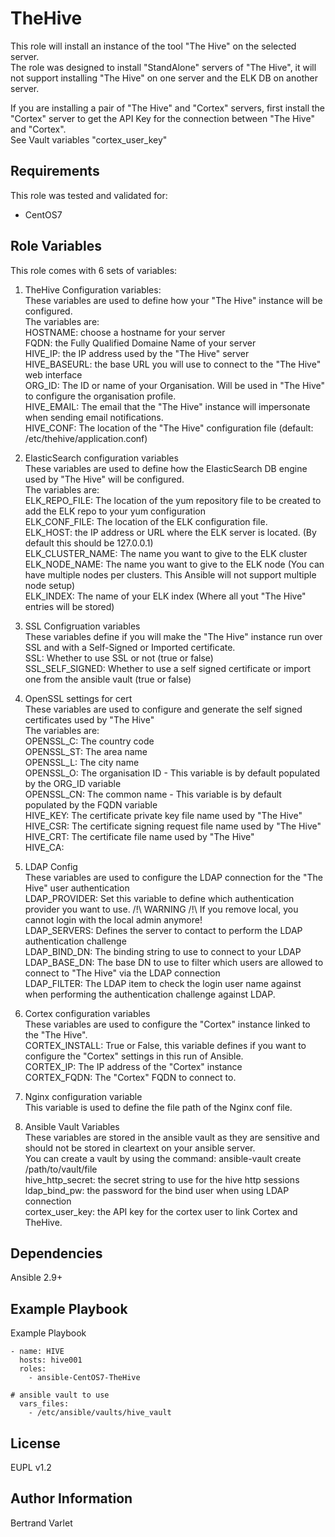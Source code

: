 TheHive
=========

This role will install an instance of the tool "The Hive" on the selected server.  
The role was designed to install "StandAlone" servers of "The Hive", it will not support installing "The Hive" on one server and the ELK DB on another server.  

If you are installing a pair of "The Hive" and "Cortex" servers, first install the "Cortex" server to get the API Key for the connection between "The Hive" and "Cortex".  
See Vault variables "cortex_user_key"  

Requirements
------------

This role was tested and validated for:

 - CentOS7

Role Variables
--------------

This role comes with 6 sets of variables:

 1) TheHive Configuration variables:  
    These variables are used to define how your "The Hive" instance will be configured.  
    The variables are:  
    HOSTNAME: choose a hostname for your server  
    FQDN: the Fully Qualified Domaine Name of your server  
    HIVE_IP: the IP address used by the "The Hive" server  
    HIVE_BASEURL: the base URL you will use to connect to the "The Hive" web interface  
    ORG_ID: The ID or name of your Organisation. Will be used in "The Hive" to configure the organisation profile.  
    HIVE_EMAIL: The email that the "The Hive" instance will impersonate when sending email notifications.  
    HIVE_CONF: The location of the "The Hive" configuration file (default: /etc/thehive/application.conf)  

 2) ElasticSearch configuration variables  
    These variables are used to define how the ElasticSearch DB engine used by "The Hive" will be configured.  
    The variables are:  
    ELK_REPO_FILE: The location of the yum repository file to be created to add the ELK repo to your yum configuration  
    ELK_CONF_FILE: The location of the ELK configuration file.  
    ELK_HOST: the IP address or URL where the ELK server is located. (By default this should be 127.0.0.1)  
    ELK_CLUSTER_NAME: The name you want to give to the ELK cluster  
    ELK_NODE_NAME: The name you want to give to the ELK node (You can have multiple nodes per clusters. This Ansible will not support multiple node setup)  
    ELK_INDEX: The name of your ELK index (Where all yout "The Hive" entries will be stored)  

 3) SSL Configruation variables  
    These variables define if you will make the "The Hive" instance run over SSL and with a Self-Signed or Imported certificate.  
    SSL: Whether to use SSL or not (true or false)  
    SSL_SELF_SIGNED: Whether to use a self signed certificate or import one from the ansible vault (true or false)  

 4) OpenSSL settings for cert  
    These variables are used to configure and generate the self signed certificates used by "The Hive"  
    The variables are:  
    OPENSSL_C: The country code  
    OPENSSL_ST: The area name  
    OPENSSL_L: The city name  
    OPENSSL_O: The organisation ID - This variable is by default populated by the ORG_ID variable  
    OPENSSL_CN: The common name - This variable is by default populated by the FQDN variable  
    HIVE_KEY: The certificate private key file name used by "The Hive"  
    HIVE_CSR: The certificate signing request file name used by "The Hive"  
    HIVE_CRT: The certificate file name used by "The Hive"  
    HIVE_CA:  

 5) LDAP Config  
    These variables are used to configure the LDAP connection for the "The Hive" user authentication  
    LDAP_PROVIDER: Set this variable to define which authentication provider you want to use. /!\ WARNING /!\ If you remove local, you cannot login with the local admin anymore!  
    LDAP_SERVERS: Defines the server to contact to perform the LDAP authentication challenge  
    LDAP_BIND_DN: The binding string to use to connect to your LDAP  
    LDAP_BASE_DN: The base DN to use to filter which users are allowed to connect to "The Hive" via the LDAP connection  
    LDAP_FILTER: The LDAP item to check the login user name against when performing the authentication challenge against LDAP.  

 6) Cortex configuration variables  
    These variables are used to configure the "Cortex" instance linked to the "The Hive".  
    CORTEX_INSTALL: True or False, this variable defines if you want to configure the "Cortex" settings in this run of Ansible.  
    CORTEX_IP: The IP address of the "Cortex" instance  
    CORTEX_FQDN: The "Cortex" FQDN to connect to.  

 7) Nginx configuration variable  
    This variable is used to define the file path of the Nginx conf file.  

 8) Ansible Vault Variables  
    These variables are stored in the ansible vault as they are sensitive and should not be stored in cleartext on your ansible server.  
    You can create a vault by using the command: ansible-vault create /path/to/vault/file  
    hive_http_secret: the secret string to use for the hive http sessions  
    ldap_bind_pw: the password for the bind user when using LDAP connection  
    cortex_user_key: the API key for the cortex user to link Cortex and TheHive.  

Dependencies
------------

Ansible 2.9+

Example Playbook
----------------

Example Playbook

    - name: HIVE
      hosts: hive001
      roles:
        - ansible-CentOS7-TheHive

    # ansible vault to use
      vars_files:
        - /etc/ansible/vaults/hive_vault

License
-------

EUPL v1.2

Author Information
------------------

Bertrand Varlet
